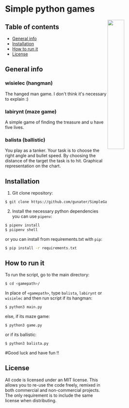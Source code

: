 
# Simple python games
<img align="right" width="33%" src="https://cdn-icons-png.flaticon.com/512/2780/2780137.png">

## Table of contents

* [General info](#general-info)
* [Installation](#installation)
* [How to run it](#how-to-run-it)
* [License](#license)

## General info
### wisielec (hangman)
The hanged man game. I don't think it's necessary to explain :)
### labirynt (maze game)
A simple game of finding the treasure and u have five lives.
### balista (ballistic)
You play as a tanker. Your task is to choose the right angle and bullet speed. By choosing the distance of the target the task is to hit. Graphical representation on the chart.

## Installation

1. Git clone repository:
```bash
$ git clone https://github.com/gunater/SimpleGames.git
```
2. Install the necessary python dependencies you can use `pipenv`:
```bash
$ pipenv install
$ piipenv shell
```
or you can install from requirements.txt with `pip`:
```bash
$ pip install -r requirements.txt
```
## How to run it
To run the script, go to the main directory:
```bash
$ cd <gamepath>/
```
In place of `<gamepath>`, type `balista`, `labirynt` or `wisielec`
and then run script if its hangman:
```bash
$ python3 main.py
```
else, if its maze game:
```bash
$ python3 game.py
```
or if its ballistic:
```bash
$ python3 balista.py
```

#Good luck and have fun !!
## License
All code is licensed under an MIT license. This allows you to re-use the code freely, remixed in both commercial and non-commercial projects. The only requirement is to include the same license when distributing.

